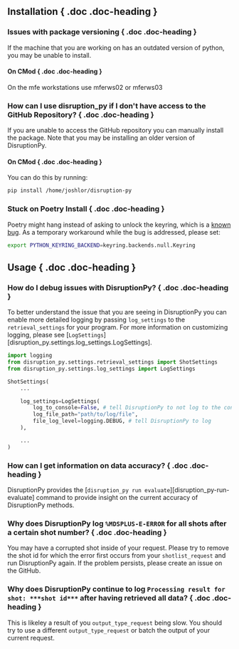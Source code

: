 ## Installation { .doc .doc-heading }

### Issues with package versioning { .doc .doc-heading }
If the machine that you are working on has an outdated version of python, you may be unable to install.

#### On CMod { .doc .doc-heading }
On the mfe workstations use mferws02 or mferws03

### How can I use disruption_py if I don't have access to the GitHub Repository? { .doc .doc-heading }
If you are unable to access the GitHub repository you can manually install the package. Note that you may be installing an older version of DisruptionPy.

#### On CMod { .doc .doc-heading }
You can do this by running:
```bash
pip install /home/joshlor/disruption-py
```

### Stuck on Poetry Install { .doc .doc-heading }
Poetry might hang instead of asking to unlock the keyring, which is a [known bug](https://github.com/python-poetry/poetry/issues/8623).
As a temporary workaround while the bug is addressed, please set:
```bash
export PYTHON_KEYRING_BACKEND=keyring.backends.null.Keyring
```

## Usage { .doc .doc-heading }

### How do I debug issues with DisruptionPy? { .doc .doc-heading }
To better understand the issue that you are seeing in DisruptionPy you can enable more detailed logging by passing `log_settings` to the `retrieval_settings` for your program. For more information on customizing logging, please see [`LogSettings`][disruption_py.settings.log_settings.LogSettings].

```python
import logging
from disruption_py.settings.retrieval_settings import ShotSettings
from disruption_py.settings.log_settings import LogSettings

ShotSettings(
    ...

    log_settings=LogSettings(
        log_to_console=False, # tell DisruptionPy to not log to the console
        log_file_path="path/to/log/file",
        file_log_level=logging.DEBUG, # tell DisruptionPy to log
    ),

    ...
)
```

### How can I get information on data accuracy? { .doc .doc-heading }
DisruptionPy provides the [`disruption_py run evaluate`][disruption_py-run-evaluate] command to provide insight on the current accuracy of DisruptionPy methods.

### Why does DisruptionPy log `%MDSPLUS-E-ERROR` for all shots after a certain shot number? { .doc .doc-heading }
You may have a corrupted shot inside of your request. Please try to remove the shot id for which the error first occurs from your `shotlist_request` and run DisruptionPy again. If the problem persists, please create an issue on the GitHub.


### Why does DisruptionPy continue to log `Processing result for shot: ***shot id***` after having retrieved all data? { .doc .doc-heading }
This is likeley a result of you `output_type_request` being slow. You should try to use a different `output_type_request` or batch the output of your current request.